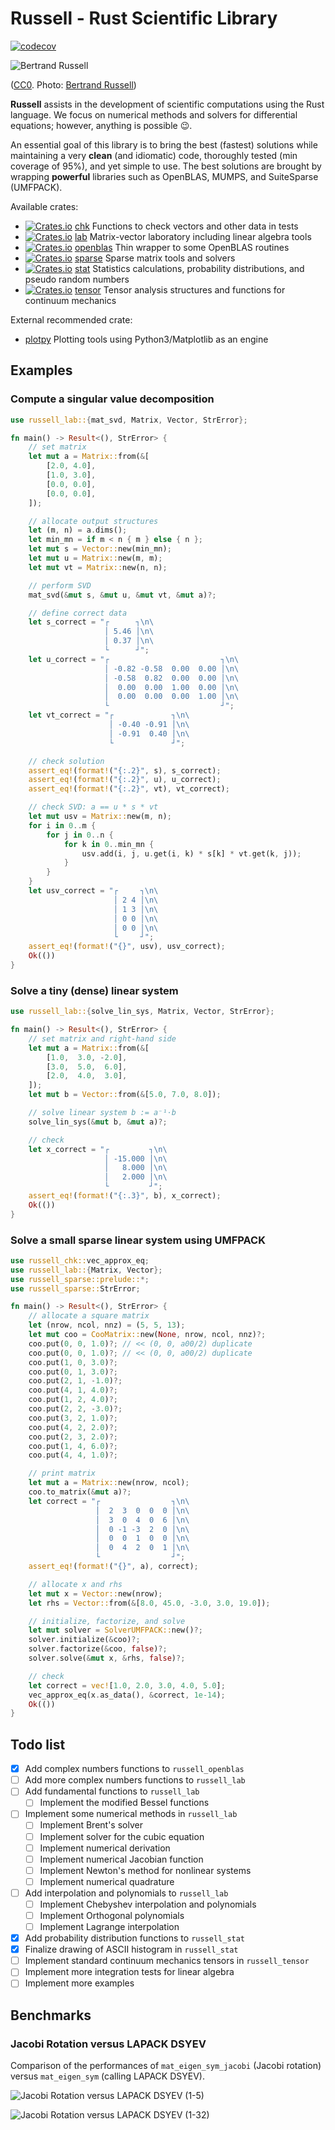 # Russell - Rust Scientific Library

[![codecov](https://codecov.io/gh/cpmech/russell/branch/main/graph/badge.svg?token=PQWSKMZQXT)](https://codecov.io/gh/cpmech/russell)

![Bertrand Russell](zassets/Bertrand_Russell_1957.jpg)

([CC0](http://creativecommons.org/publicdomain/zero/1.0/deed.en). Photo: [Bertrand Russell](https://en.wikipedia.org/wiki/Bertrand_Russell))

**Russell** assists in the development of scientific computations using the Rust language. We focus on numerical methods and solvers for differential equations; however, anything is possible 😉.

An essential goal of this library is to bring the best (fastest) solutions while maintaining a very **clean** (and idiomatic) code, thoroughly tested (min coverage of 95%), and yet simple to use. The best solutions are brought by wrapping **powerful** libraries such as OpenBLAS, MUMPS, and SuiteSparse (UMFPACK).

Available crates:

- [![Crates.io](https://img.shields.io/crates/v/russell_chk.svg)](https://crates.io/crates/russell_chk) [chk](https://github.com/cpmech/russell/tree/main/russell_chk) Functions to check vectors and other data in tests
- [![Crates.io](https://img.shields.io/crates/v/russell_lab.svg)](https://crates.io/crates/russell_lab) [lab](https://github.com/cpmech/russell/tree/main/russell_lab) Matrix-vector laboratory including linear algebra tools
- [![Crates.io](https://img.shields.io/crates/v/russell_openblas.svg)](https://crates.io/crates/russell_openblas) [openblas](https://github.com/cpmech/russell/tree/main/russell_openblas) Thin wrapper to some OpenBLAS routines
- [![Crates.io](https://img.shields.io/crates/v/russell_sparse.svg)](https://crates.io/crates/russell_sparse) [sparse](https://github.com/cpmech/russell/tree/main/russell_sparse) Sparse matrix tools and solvers
- [![Crates.io](https://img.shields.io/crates/v/russell_stat.svg)](https://crates.io/crates/russell_stat) [stat](https://github.com/cpmech/russell/tree/main/russell_stat) Statistics calculations, probability distributions, and pseudo random numbers
- [![Crates.io](https://img.shields.io/crates/v/russell_tensor.svg)](https://crates.io/crates/russell_tensor) [tensor](https://github.com/cpmech/russell/tree/main/russell_tensor) Tensor analysis structures and functions for continuum mechanics

External recommended crate:

- [plotpy](https://github.com/cpmech/plotpy) Plotting tools using Python3/Matplotlib as an engine

## Examples

### Compute a singular value decomposition

```rust
use russell_lab::{mat_svd, Matrix, Vector, StrError};

fn main() -> Result<(), StrError> {
    // set matrix
    let mut a = Matrix::from(&[
        [2.0, 4.0],
        [1.0, 3.0],
        [0.0, 0.0],
        [0.0, 0.0],
    ]);

    // allocate output structures
    let (m, n) = a.dims();
    let min_mn = if m < n { m } else { n };
    let mut s = Vector::new(min_mn);
    let mut u = Matrix::new(m, m);
    let mut vt = Matrix::new(n, n);

    // perform SVD
    mat_svd(&mut s, &mut u, &mut vt, &mut a)?;

    // define correct data
    let s_correct = "┌      ┐\n\
                     │ 5.46 │\n\
                     │ 0.37 │\n\
                     └      ┘";
    let u_correct = "┌                         ┐\n\
                     │ -0.82 -0.58  0.00  0.00 │\n\
                     │ -0.58  0.82  0.00  0.00 │\n\
                     │  0.00  0.00  1.00  0.00 │\n\
                     │  0.00  0.00  0.00  1.00 │\n\
                     └                         ┘";
    let vt_correct = "┌             ┐\n\
                      │ -0.40 -0.91 │\n\
                      │ -0.91  0.40 │\n\
                      └             ┘";

    // check solution
    assert_eq!(format!("{:.2}", s), s_correct);
    assert_eq!(format!("{:.2}", u), u_correct);
    assert_eq!(format!("{:.2}", vt), vt_correct);

    // check SVD: a == u * s * vt
    let mut usv = Matrix::new(m, n);
    for i in 0..m {
        for j in 0..n {
            for k in 0..min_mn {
                usv.add(i, j, u.get(i, k) * s[k] * vt.get(k, j));
            }
        }
    }
    let usv_correct = "┌     ┐\n\
                       │ 2 4 │\n\
                       │ 1 3 │\n\
                       │ 0 0 │\n\
                       │ 0 0 │\n\
                       └     ┘";
    assert_eq!(format!("{}", usv), usv_correct);
    Ok(())
}
```

### Solve a tiny (dense) linear system

```rust
use russell_lab::{solve_lin_sys, Matrix, Vector, StrError};

fn main() -> Result<(), StrError> {
    // set matrix and right-hand side
    let mut a = Matrix::from(&[
        [1.0,  3.0, -2.0],
        [3.0,  5.0,  6.0],
        [2.0,  4.0,  3.0],
    ]);
    let mut b = Vector::from(&[5.0, 7.0, 8.0]);

    // solve linear system b := a⁻¹⋅b
    solve_lin_sys(&mut b, &mut a)?;

    // check
    let x_correct = "┌         ┐\n\
                     │ -15.000 │\n\
                     │   8.000 │\n\
                     │   2.000 │\n\
                     └         ┘";
    assert_eq!(format!("{:.3}", b), x_correct);
    Ok(())
}
```

### Solve a small sparse linear system using UMFPACK

```rust
use russell_chk::vec_approx_eq;
use russell_lab::{Matrix, Vector};
use russell_sparse::prelude::*;
use russell_sparse::StrError;

fn main() -> Result<(), StrError> {
    // allocate a square matrix
    let (nrow, ncol, nnz) = (5, 5, 13);
    let mut coo = CooMatrix::new(None, nrow, ncol, nnz)?;
    coo.put(0, 0, 1.0)?; // << (0, 0, a00/2) duplicate
    coo.put(0, 0, 1.0)?; // << (0, 0, a00/2) duplicate
    coo.put(1, 0, 3.0)?;
    coo.put(0, 1, 3.0)?;
    coo.put(2, 1, -1.0)?;
    coo.put(4, 1, 4.0)?;
    coo.put(1, 2, 4.0)?;
    coo.put(2, 2, -3.0)?;
    coo.put(3, 2, 1.0)?;
    coo.put(4, 2, 2.0)?;
    coo.put(2, 3, 2.0)?;
    coo.put(1, 4, 6.0)?;
    coo.put(4, 4, 1.0)?;

    // print matrix
    let mut a = Matrix::new(nrow, ncol);
    coo.to_matrix(&mut a)?;
    let correct = "┌                ┐\n\
                   │  2  3  0  0  0 │\n\
                   │  3  0  4  0  6 │\n\
                   │  0 -1 -3  2  0 │\n\
                   │  0  0  1  0  0 │\n\
                   │  0  4  2  0  1 │\n\
                   └                ┘";
    assert_eq!(format!("{}", a), correct);

    // allocate x and rhs
    let mut x = Vector::new(nrow);
    let rhs = Vector::from(&[8.0, 45.0, -3.0, 3.0, 19.0]);

    // initialize, factorize, and solve
    let mut solver = SolverUMFPACK::new()?;
    solver.initialize(&coo)?;
    solver.factorize(&coo, false)?;
    solver.solve(&mut x, &rhs, false)?;

    // check
    let correct = vec![1.0, 2.0, 3.0, 4.0, 5.0];
    vec_approx_eq(x.as_data(), &correct, 1e-14);
    Ok(())
}
```

## Todo list

- [x] Add complex numbers functions to `russell_openblas`
- [ ] Add more complex numbers functions to `russell_lab`
- [ ] Add fundamental functions to `russell_lab`
    - [ ] Implement the modified Bessel functions
- [ ] Implement some numerical methods in `russell_lab`
    - [ ] Implement Brent's solver
    - [ ] Implement solver for the cubic equation
    - [ ] Implement numerical derivation
    - [ ] Implement numerical Jacobian function
    - [ ] Implement Newton's method for nonlinear systems
    - [ ] Implement numerical quadrature
- [ ] Add interpolation and polynomials to `russell_lab`
    - [ ] Implement Chebyshev interpolation and polynomials
    - [ ] Implement Orthogonal polynomials
    - [ ] Implement Lagrange interpolation
- [x] Add probability distribution functions to `russell_stat`
- [x] Finalize drawing of ASCII histogram in `russell_stat`
- [ ] Implement standard continuum mechanics tensors in `russell_tensor`
- [ ] Implement more integration tests for linear algebra
- [ ] Implement more examples

## Benchmarks

### Jacobi Rotation versus LAPACK DSYEV

Comparison of the performances of `mat_eigen_sym_jacobi` (Jacobi rotation) versus `mat_eigen_sym` (calling LAPACK DSYEV).

![Jacobi Rotation versus LAPACK DSYEV (1-5)](zassets/bench_mat_eigen_sym_1-5.svg)

![Jacobi Rotation versus LAPACK DSYEV (1-32)](zassets/bench_mat_eigen_sym_1-32.svg)
